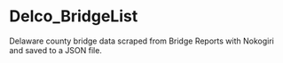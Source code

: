 # Delco_BridgeList
Delaware county bridge data scraped from Bridge Reports with Nokogiri and saved to a JSON file.

